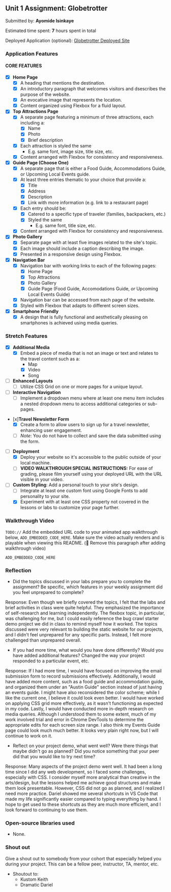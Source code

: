 ## Unit 1 Assignment: Globetrotter

Submitted by: **Ayomide Isinkaye**

Estimated time spent: **7** hours spent in total

Deployed Application (optional): [Globetrotter Deployed Site](https://avisink-globetrotter.netlify.app/)

### Application Features

#### CORE FEATURES

- [x] **Home Page**
  - [x] A heading that mentions the destination.
  - [x] An introductory paragraph that welcomes visitors and dsescribes the purpose of the website. 
  - [x] An evocative image that represents the location.
  - [x] Content organized using Flexbox for a fluid layout.

- [x] **Top Attractions Page**
  - [x] A separate page featuring a minimum of three attractions, each including a:
    - [x] Name
    - [x] Photo
    - [x] Brief description
  - [x] Each attraction is styled the same
    - E.g. same font, image size, title size, etc. 
  - [x] Content arranged with Flexbox for consistency and responsiveness.

- [x] **Guide Page (Choose One)**
  - [x] A separate page that is either a Food Guide, Accommodations Guide, or Upcoming Local Events guide.
  - [x] At least three entries thematic to your choice that provide a:
    - [x] Title
    - [x] Address
    - [x] Description
    - [x] Link with more information (e.g. link to a restaurant page)
  - [x] Each entry should be:
    - [x] Catered to a specific type of traveler (families, backpackers, etc.)
    - [x] Styled the same
      - E.g. same font, title size, etc.
  - [x] Content arranged with Flexbox for consistency and responsiveness. 

- [x] **Photo Gallery**
  - [x] Separate page with at least five images related to the site's topic.
  - [x] Each image should include a caption describing the image.
  - [x] Presented in a responsive design using Flexbox.

- [x] **Navigation Bar**
  - [x] Navigation bar with working links to each of the following pages:
    - [x] Home Page
    - [x] Top Attractions
    - [x] Photo Gallery
    - [x] Guide Page (Food Guide, Accomodations Guide, _or_ Upcoming Local Events Guide)
  - [x] Navigation bar can be accessed from each page of the website.
  - [x] Styled with Flexbox that adapts to different screen sizes.  

- [x] **Smartphone Friendly**
  - [x] A design that is fully functional and aesthetically pleasing on smartphones is achieved using media queries.

### Stretch Features

- [x] **Additional Media**
  - [x] Embed a piece of media that is not an image or text and relates to the travel content such as a:
    - Map
    - [x] Video 
    - Song

- [ ] **Enhanced Layouts**
  - [ ] Utilize CSS Grid on one or more pages for a unique layout.

- [ ] **Interactive Navigation**
  - [ ] Implement a dropdown menu where at least one menu item includes a nested dropdown menu to access additional categories or sub-pages.

- [x]**Travel Newsletter Form**
  - [x] Create a form to allow users to sign up for a travel newsletter, enhancing user engagement.
  - [ ] *Note*: You do not have to collect and save the data submitted using the form. 

- [ ] **Deployment**
  - [x] Deploy your website so it's accessible to the public outside of your local machine. 
  - [ ] **VIDEO WALKTHROUGH SPECIAL INSTRUCTIONS:** For ease of grading, please film yourself using your deployed URL with the URL visible in your video. 

- [ ] **Custom Styling**: Add a personal touch to your site's design.
  - [ ] Integrate at least one custom font using Google Fonts to add personality to your site.
  - [x] Experiment with at least one CSS property not covered in the lessons or labs to customize your page further.

### Walkthrough Video

`TODO://` Add the embedded URL code to your animated app walkthrough below, `ADD_EMBEDDED_CODE_HERE`. Make sure the video actually renders and is playable when viewing this README. (🚫 Remove this paragraph after adding walkthrough video)

`ADD_EMBEDDED_CODE_HERE`

### Reflection

* Did the topics discussed in your labs prepare you to complete the assignment? Be specific, which features in your weekly assignment did you feel unprepared to complete?

Response:
Even though we briefly covered the topics, I felt that the labs and brief activities in class were quite helpful. They emphasized the importance of self-research and learning independently. The flexbox topic, in particular, was challenging for me, but I could easily reference the bug crawl starter demo project we did in class to remind myself how it worked. The topics discussed were very relevant to building the static website for our projects, and I didn't feel unprepared for any specific parts. Instead, I felt more challenged than unprepared overall.

* If you had more time, what would you have done differently? Would you have added additional features? Changed the way your project responded to a particular event, etc.
  
Response:
If I had more time, I would have focused on improving the email submission form to record submissions effectively. Additionally, I would have added more content, such as a food guide and accommodation guide, and organized them under an "Austin Guide" section instead of just having an events guide. I might have also reconsidered the color scheme; while I like the current one, I believe it could look even better. I would have worked on applying CSS grid more effectively, as it wasn't functioning as expected in my code. Lastly, I would have conducted more in-depth research on media queries. Although I understood them to some extent, much of my work involved trial and error in Chrome DevTools to determine the appropriate edits for each screen size range. I also think my Events Guide page could look much much better. It looks very plain right now, but I will continue to work on it.

* Reflect on your project demo, what went well? Were there things that maybe didn't go as planned? Did you notice something that your peer did that you would like to try next time?

Response:
Many aspects of the project demo went well. It had been a long time since I did any web development, so I faced some challenges, especially with CSS. I consider myself more analytical than creative in the arts/design, but the lessons helped me achieve good structures and make them look presentable. However, CSS did not go as planned, and I realized I need more practice. Dariel showed me several shortcuts in VS Code that made my life significantly easier compared to typing everything by hand. I hope to get used to these shortcuts as they are much more efficient, and I look forward to continuing to use them.


### Open-source libraries used

- None.

### Shout out

Give a shout out to somebody from your cohort that especially helped you during your project. This can be a fellow peer, instructor, TA, mentor, etc.

- Shoutout to:
    - Kustom Keith  
    - Dramatic Dariel
